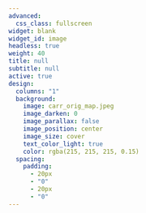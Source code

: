 ```yaml
---
advanced:
  css_class: fullscreen
widget: blank
widget_id: image
headless: true
weight: 40
title: null
subtitle: null
active: true
design:
  columns: "1"
  background:
    image: carr_orig_map.jpeg
    image_darken: 0
    image_parallax: false
    image_position: center
    image_size: cover
    text_color_light: true
    color: rgba(215, 215, 215, 0.15)
  spacing:
    padding:
      - 20px
      - "0"
      - 20px
      - "0"
---
```

